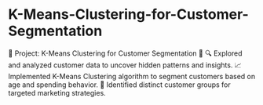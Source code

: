 # K-Means-Clustering-for-Customer-Segmentation
🚀 Project: K-Means Clustering for Customer Segmentation 🚀  🔍 Explored and analyzed customer data to uncover hidden patterns and insights.  📈 Implemented K-Means Clustering algorithm to segment customers based on age and spending behavior.  🎯 Identified distinct customer groups for targeted marketing strategies.
